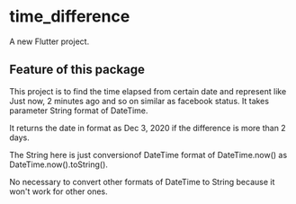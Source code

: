 # time_difference

A new Flutter project.

## Feature of this package

This project is to find the time elapsed from certain date and represent like Just now, 2 minutes ago and so on similar as facebook status. It takes parameter String format of DateTime.

It returns the date in format as Dec 3, 2020 if the difference is more than 2 days.

The String here is just conversionof DateTime format of DateTime.now() as DateTime.now().toString().

No necessary to convert other formats of DateTime to String because it won't work for other ones.


